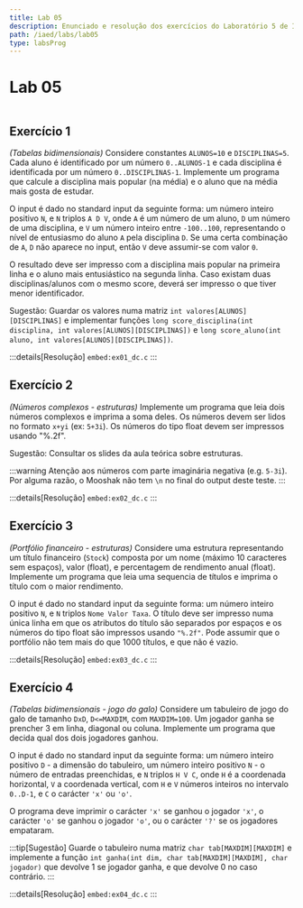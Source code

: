 ```yaml
---
title: Lab 05
description: Enunciado e resolução dos exercícios do Laboratório 5 de IAED
path: /iaed/labs/lab05
type: labsProg
---
```


# Lab 05

```toc

```

## Exercício 1

_(Tabelas bidimensionais)_ Considere constantes `ALUNOS=10` e `DISCIPLINAS=5`.
Cada aluno é identificado por um número `0..ALUNOS-1` e cada disciplina é identificada por um número `0..DISCIPLINAS-1`.
Implemente um programa que calcule a disciplina mais popular (na média) e o aluno que na média mais gosta de estudar.

O input é dado no standard input da seguinte forma: um número inteiro positivo `N`, e `N` triplos `A D V`,
onde `A` é um número de um aluno, `D` um número de uma disciplina, e `V` um número inteiro entre `-100..100`,
representando o nível de entusiasmo do aluno `A` pela disciplina `D`.
Se uma certa combinação de `A`, `D` não aparece no input, então `V` deve assumir-se com valor `0`.

O resultado deve ser impresso com a disciplina mais popular na primeira linha e o aluno mais entusiástico na segunda linha.
Caso existam duas disciplinas/alunos com o mesmo score, deverá ser impresso o que tiver menor identificador.

Sugestão: Guardar os valores numa matriz `int valores[ALUNOS][DISCIPLINAS]` e implementar
funções `long score_disciplina(int disciplina, int valores[ALUNOS][DISCIPLINAS])` e
`long score_aluno(int aluno, int valores[ALUNOS][DISCIPLINAS])`.

:::details[Resolução]
`embed:ex01_dc.c`
:::

## Exercício 2

_(Números complexos - estruturas)_ Implemente um programa que leia dois números complexos e imprima a soma deles.
Os números devem ser lidos no formato `x+yi` (ex: `5+3i`).
Os números do tipo float devem ser impressos usando "%.2f".

Sugestão: Consultar os slides da aula teórica sobre estruturas.

:::warning
Atenção aos números com parte imaginária negativa (e.g. `5-3i`).  
Por alguma razão, o Mooshak não tem `\n` no final do output deste teste.
:::

:::details[Resolução]
`embed:ex02_dc.c`
:::

## Exercício 3

_(Portfólio financeiro - estruturas)_ Considere uma estrutura representando um título financeiro (`Stock`) composta
por um nome (máximo 10 caracteres sem espaços), valor (float), e percentagem de rendimento anual (float).
Implemente um programa que leia uma sequencia de títulos e imprima o título com o maior rendimento.

O input é dado no standard input da seguinte forma: um número inteiro positivo `N`, e `N` triplos `Nome Valor Taxa`.
O título deve ser impresso numa única linha em que os atributos do título são separados por espaços e
os números do tipo float são impressos usando `"%.2f"`.
Pode assumir que o portfólio não tem mais do que 1000 títulos, e que não é vazio.

:::details[Resolução]
`embed:ex03_dc.c`
:::

## Exercício 4

_(Tabelas bidimensionais - jogo do galo)_ Considere um tabuleiro de jogo do galo de tamanho `DxD`, `D<=MAXDIM`, com `MAXDIM=100`.
Um jogador ganha se prencher 3 em linha, diagonal ou coluna.
Implemente um programa que decida qual dos dois jogadores ganhou.

O input é dado no standard input da seguinte forma:
um número inteiro positivo `D` - a dimensão do tabuleiro,
um número inteiro positivo `N` - o número de entradas preenchidas,
e `N` triplos `H V C`, onde `H` é a coordenada horizontal, `V` a coordenada vertical, com `H` e `V` números inteiros no intervalo `0..D-1`,
e `C` o carácter `'x'` ou `'o'`.

O programa deve imprimir o carácter `'x'` se ganhou o jogador `'x'`, o carácter `'o'` se ganhou o jogador `'o'`, ou o carácter `'?'` se os jogadores empataram.

:::tip[Sugestão]
Guarde o tabuleiro numa matriz `char tab[MAXDIM][MAXDIM]` e implemente a função `int ganha(int dim, char tab[MAXDIM][MAXDIM], char jogador)`
que devolve 1 se jogador ganha, e que devolve 0 no caso contrário.
:::

:::details[Resolução]
`embed:ex04_dc.c`
:::
